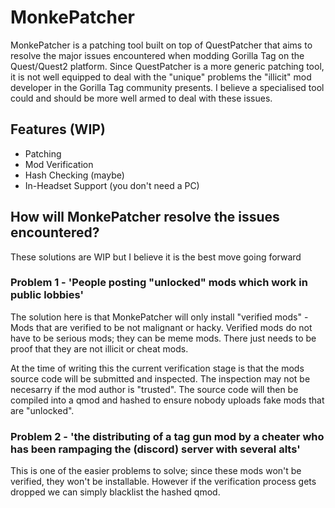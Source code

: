 # MonkePatcher
MonkePatcher is a patching tool built on top of QuestPatcher that aims to resolve the major issues encountered when modding Gorilla Tag on the Quest/Quest2 platform. Since QuestPatcher is a more generic patching tool, it is not well equipped to deal with the "unique" problems the "illicit" mod developer in the Gorilla Tag community presents. I believe a specialised tool could and should be more well armed to deal with these issues.

## Features (WIP)
- Patching
- Mod Verification
- Hash Checking (maybe)
- In-Headset Support (you don't need a PC)

## How will MonkePatcher resolve the issues encountered?
These solutions are WIP but I believe it is the best move going forward

### Problem 1 - 'People posting "unlocked" mods which work in public lobbies'
The solution here is that MonkePatcher will only install "verified mods" - Mods that are verified to be not malignant or hacky.
Verified mods do not have to be serious mods; they can be meme mods. There just needs to be proof that they are not illicit or cheat mods.

At the time of writing this the current verification stage is that the mods source code will be submitted and inspected. The inspection may not be necesarry if the mod author is "trusted". The source code will then be compiled into a qmod and hashed to ensure nobody uploads fake mods that are "unlocked".

### Problem 2 - 'the distributing of a tag gun mod by a cheater who has been rampaging the (discord) server with several alts'
This is one of the easier problems to solve; since these mods won't be verified, they won't be installable. However if the verification process gets dropped we can simply blacklist the hashed qmod.
